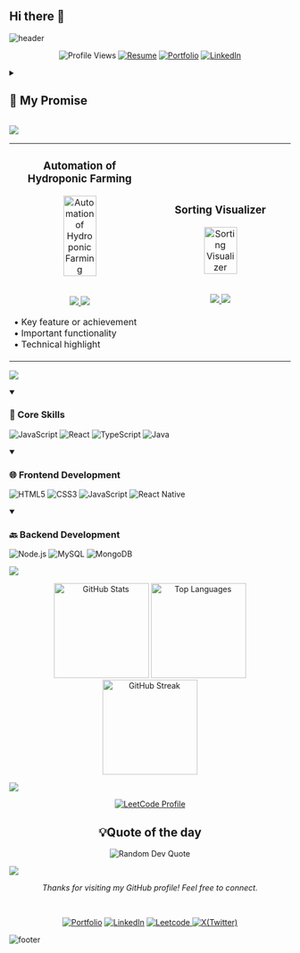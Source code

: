 ## Hi there 👋

<!--
**vivekgourGH/vivekgourGH** is a ✨ _special_ ✨ repository because its README.md (this file) appears on your GitHub profile.

Here are some ideas to get you started:

- 🔭 I’m currently working on ...
- 🌱 I’m currently learning ...
- 👯 I’m looking to collaborate on ...
- 🤔 I’m looking for help with ...
- 💬 Ask me about ...
- 📫 How to reach me: ...
- 😄 Pronouns: ...
- ⚡ Fun fact: ...
-->
![header](https://capsule-render.vercel.app/api?type=waving&color=timeGradient&height=200&section=header&text=Hi%2C%20I%27m%20Vivek%20Gour%20👋&fontSize=50&animation=scaleIn&fontAlignY=35&desc=A%20passionate%20software%20developer%20exploring%20the%20digital%20frontier&descSize=20&descAlignY=55&descAlign=50)

<div align="center">
  
  ![Profile Views](https://komarev.com/ghpvc/?username=vivekgourGH&color=blue)
  [![Resume](https://img.shields.io/badge/Resume-000?style=for-the-badge&logo=adobeacrobatreader&logoColor=red)](Resume2512.pdf)
  [![Portfolio](https://img.shields.io/badge/Portfolio-000?style=for-the-badge&logo=vercel&logoColor=yellow)](https://portfolio-vivek-gours-projects.vercel.app/)
  [![LinkedIn](https://img.shields.io/badge/LinkedIn-0A66C2?style=for-the-badge&logo=linkedin&logoColor=white)](https://www.linkedin.com/in/vivekgour1/)

</div>

<details>
<summary><h2>🤞 My Promise</h2></summary>

while (isAwake) {
    code();
    learn();
    create();
    repeat();
}

</details>

![](https://capsule-render.vercel.app/api?type=venom&height=150&text=🚀%20Featured%20Projects&fontSize=40&color=0:8871e5,100:b678c4&stroke=b678c4)

<!-- Featured Projects Section -->
<table>
<tr>
<td width="50%">
<h3 align="center">Automation of Hydroponic Farming</h3>
<div align="center">  
<a href="#" target="_blank">
<img src="/path/to/project.png" width="50%" alt="Automation of Hydroponic Farming"/>
</a>
<br>
<br>
<p>
<a href="#" target="_blank">
<img src="https://img.shields.io/badge/View_on_GitHub-2ea44f?style=for-the-badge&logo=github"/>
</a>
<a href="#" target="_blank">
<img src="https://img.shields.io/badge/Live_Demo-brightgreen?style=for-the-badge&logo=vercel"/>
</a>
</p>
<p align="left">
• Key feature or achievement<br>
• Important functionality<br>
• Technical highlight
</p>
</div>
</td>
<td width="50%">
<h3 align="center">Sorting Visualizer</h3>
<div align="center">  
<a href="https://vivekgourgh.github.io/Sorting-Visualizer/" target="_blank">
<img src="/path/to/project.png" width="50%" alt="Sorting Visualizer"/>
</a>
<br>
<br>
<p>
<a href="#" target="_blank">
<img src="https://img.shields.io/badge/View_on_GitHub-2ea44f?style=for-the-badge&logo=github"/>
</a>
<a href="https://vivekgourgh.github.io/Sorting-Visualizer/" target="_blank">
<img src="https://img.shields.io/badge/Live_Demo-brightgreen?style=for-the-badge&logo=vercel"/>
</a>
</p>
<p align="left">

</p>
</div>
</td>
</tr>
</table>


![](https://capsule-render.vercel.app/api?type=venom&height=150&text=💻%20Tech%20Stack&fontSize=40&color=0:00FFFF,100:1E90FF&stroke=1E90FF)

<details open>
  <summary><h3>🎯 Core Skills</h3></summary>

  ![JavaScript](https://img.shields.io/badge/-JavaScript-blue?style=for-the-badge&logo=javascript&logoColor=white) 
  ![React](https://img.shields.io/badge/-React-blue?style=for-the-badge&logo=react&logoColor=white) 
  ![TypeScript](https://img.shields.io/badge/-TypeScript-blue?style=for-the-badge&logo=typescript&logoColor=white) 
  ![Java](https://img.shields.io/badge/-Java-blue?style=for-the-badge&logo=java&logoColor=white)

</details>


<details open>
  <summary><h3>🌐 Frontend Development</h3></summary>

  ![HTML5](https://img.shields.io/badge/-HTML5-blue?style=for-the-badge&logo=html5&logoColor=white)
  ![CSS3](https://img.shields.io/badge/-CSS3-blue?style=for-the-badge&logo=css3&logoColor=white)
  ![JavaScript](https://img.shields.io/badge/-JavaScript-blue?style=for-the-badge&logo=javascript&logoColor=white)
  ![React Native](https://img.shields.io/badge/-React_Native-blue?style=for-the-badge&logo=react-native&logoColor=white)

</details>

<details open>
  <summary><h3>🔙 Backend Development</h3></summary>

  ![Node.js](https://img.shields.io/badge/-Node.js-blue?style=for-the-badge&logo=node.js&logoColor=white)
  ![MySQL](https://img.shields.io/badge/-MySQL-blue?style=for-the-badge&logo=mysql&logoColor=white)
  ![MongoDB](https://img.shields.io/badge/-MongoDB-blue?style=for-the-badge&logo=mongodb&logoColor=white)

</details>

![](https://capsule-render.vercel.app/api?type=venom&height=150&text=📊%20GitHub%20Stats&fontSize=40&color=0:32CD32,100:006400&stroke=006400)

<div align="center">
  <img src="https://github-readme-stats.vercel.app/api?username=vivekgourGH&show_icons=true&theme=graywhite" alt="GitHub Stats" height="170"/>
  <img src="https://github-readme-stats.vercel.app/api/top-langs/?username=vivekgourGH&layout=compact&theme=graywhite" alt="Top Languages" height="170"/>
</div>

<div align="center">
  <img src="https://github-readme-streak-stats.herokuapp.com/?user=vivekgourGH&theme=graywhite" alt="GitHub Streak" height="170"/>
</div>

![](https://capsule-render.vercel.app/api?type=venom&height=150&text=📊%20LeetCode%20Stats&fontSize=40&color=0:32CD32,100:006400&stroke=006400)



<div align="center">
  <a href="https://leetcode.com/vivekxleetcode" target="_blank">
    <img src="https://img.shields.io/badge/LeetCode-FFA116?style=for-the-badge&logo=leetcode&logoColor=black" alt="LeetCode Profile"/>
  </a>
</div>

<h2 align="center">💡Quote of the day</h2>

<div align="center">
  <img src="https://quotes-github-readme.vercel.app/api?type=horizontal&theme=light" alt="Random Dev Quote"/>
</div>

![](https://capsule-render.vercel.app/api?type=transparent&height=100&text=👩‍💻%20Vivek%20Gour&fontSize=50&fontColor=9370DB&desc=A%20passionate%20developer%20exploring%20the%20digital%20frontier&descSize=20&descAlignY=75&descAlign=60)

<div align="center">
  
  <p><i>Thanks for visiting my GitHub profile! Feel free to connect.</i></p>
  <br>
</div>

<div align="center">

  [![Portfolio](https://img.shields.io/badge/Portfolio-000?style=for-the-badge&logo=vercel&logoColor=yellow)](https://portfolio-vivek-gours-projects.vercel.app/)
  [![LinkedIn](https://img.shields.io/badge/LinkedIn-0A66C2?style=for-the-badge&logo=linkedin&logoColor=white)](https://www.linkedin.com/in/vivekgour1/)
  [![Leetcode](https://img.shields.io/badge/LeetCode-FFA116?style=for-the-badge&logo=leetcode&logoColor=black) ](https://leetcode.com/vivekxleetcode/)
  [![X(Twitter)](https://img.shields.io/badge/x-1DA1F2?style=for-the-badge&logo=twitter&logoColor=white)](https://www.x.com/vivekgourtwt/)

</div>

![footer](https://capsule-render.vercel.app/api?type=waving&color=timeGradient&height=100&section=footer)
